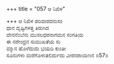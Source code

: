 +++
title = "057 ಆ ನಿಖಿಳ"

+++
ಆ ನಿಖಿಳ ಪರಿವಾರದನುಸಂ  
ಧಾನ ದೃಷ್ಟಿಗಳತ್ತ ತಿರುಗಿದ  
ವೇನನೆಂಬೆನು ಮುಸಲಧರನಾಗಮನ ಸಂಗತಿಯ  
ಈ ನರೇಂದ್ರನ ಸುಮುಖತೆಯ ಸು  
ಮ್ಮಾನ ಹೊಳೆದುದು ಭಯದಿ ಕುಂತೀ  
ಸೂನುಗಳು ಮರೆಗೊಳುತಲಿರ್ದುದು ವೀರನರಾಯಣನ      ॥57॥